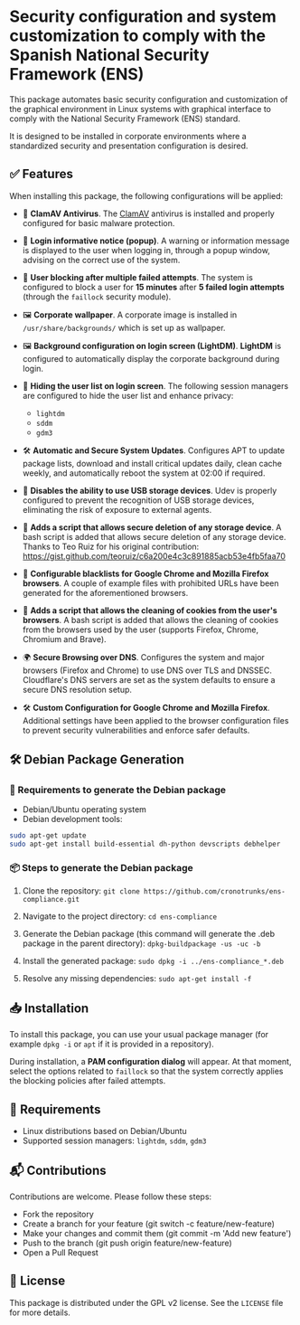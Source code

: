 # Security configuration and system customization to comply with the Spanish National Security Framework (ENS)

This package automates basic security configuration and customization of the graphical environment in Linux systems with graphical interface to comply with the National Security Framework (ENS) standard.

It is designed to be installed in corporate environments where a standardized security and presentation configuration is desired.

## ✅ Features

When installing this package, the following configurations will be applied:

- 🦠 **ClamAV Antivirus**.
  The [ClamAV](https://www.clamav.net/) antivirus is installed and properly configured for basic malware protection.

- 📢 **Login informative notice (popup)**.
  A warning or information message is displayed to the user when logging in, through a popup window, advising on the correct use of the system.

- 👥 **User blocking after multiple failed attempts**.
  The system is configured to block a user for **15 minutes** after **5 failed login attempts** (through the `faillock` security module).

- 🖼️ **Corporate wallpaper**.
  A corporate image is installed in `/usr/share/backgrounds/` which is set up as wallpaper.

- 🖼️ **Background configuration on login screen (LightDM)**.
  **LightDM** is configured to automatically display the corporate background during login.

- 👥 **Hiding the user list on login screen**.
  The following session managers are configured to hide the user list and enhance privacy:
  - `lightdm`
  - `sddm`
  - `gdm3`

- 🛠 **Automatic and Secure System Updates**.
  Configures APT to update package lists, download and install critical updates daily, clean cache weekly, and automatically reboot the system at 02:00 if required.

- 🚫 **Disables the ability to use USB storage devices**.
  Udev is properly configured to prevent the recognition of USB storage devices, eliminating the risk of exposure to external agents.

- 💾 **Adds a script that allows secure deletion of any storage device**.
  A bash script is added that allows secure deletion of any storage device.
  Thanks to Teo Ruiz for his original contribution: https://gist.github.com/teoruiz/c6a200e4c3c891885acb53e4fb5faa70

- 🚫 **Configurable blacklists for Google Chrome and Mozilla Firefox browsers**.
  A couple of example files with prohibited URLs have been generated for the aforementioned browsers.

- 🍪 **Adds a script that allows the cleaning of cookies from the user's browsers**.
  A bash script is added that allows the cleaning of cookies from the browsers used by the user (supports Firefox, Chrome, Chromium and Brave).

- 🌍 **Secure Browsing over DNS**.
  Configures the system and major browsers (Firefox and Chrome) to use DNS over TLS and DNSSEC. Cloudflare's DNS servers are set as the system defaults to ensure a secure DNS resolution setup.

- 🛠 **Custom Configuration for Google Chrome and Mozilla Firefox**.
  Additional settings have been applied to the browser configuration files to prevent security vulnerabilities and enforce safer defaults.

## 🛠️ Debian Package Generation

### 🔧 Requirements to generate the Debian package

- Debian/Ubuntu operating system
- Debian development tools:

```bash
sudo apt-get update
sudo apt-get install build-essential dh-python devscripts debhelper
```

### 📦 Steps to generate the Debian package

1. Clone the repository:
`git clone https://github.com/cronotrunks/ens-compliance.git`

2. Navigate to the project directory:
`cd ens-compliance`

3. Generate the Debian package (this command will generate the .deb package in the parent directory):
`dpkg-buildpackage -us -uc -b`

4. Install the generated package:
`sudo dpkg -i ../ens-compliance_*.deb`

5. Resolve any missing dependencies:
`sudo apt-get install -f`

## 📥 Installation

To install this package, you can use your usual package manager (for example `dpkg -i` or `apt` if it is provided in a repository).

During installation, a **PAM configuration dialog** will appear.
At that moment, select the options related to `faillock` so that the system correctly applies the blocking policies after failed attempts.

## 🔧 Requirements

- Linux distributions based on Debian/Ubuntu
- Supported session managers: `lightdm`, `sddm`, `gdm3`

## 📬 Contributions
Contributions are welcome. Please follow these steps:

- Fork the repository
- Create a branch for your feature (git switch -c feature/new-feature)
- Make your changes and commit them (git commit -m 'Add new feature')
- Push to the branch (git push origin feature/new-feature)
- Open a Pull Request

## 📄 License

This package is distributed under the GPL v2 license. See the `LICENSE` file for more details.
